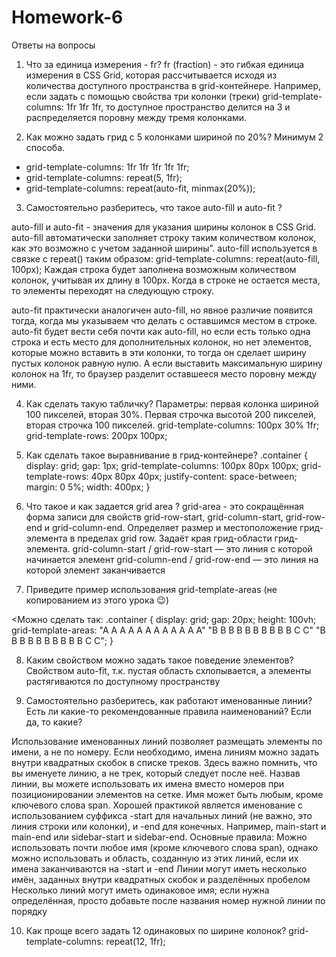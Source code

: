 # Homework-6
Ответы на вопросы

1. Что за единица измерения - fr?
fr (fraction) - это гибкая единица измерения в CSS Grid, которая рассчитывается исходя из количества доступного пространства в grid-контейнере.
Например, если задать с помощью свойства три колонки (треки) grid-template-columns: 1fr 1fr 1fr, то доступное пространство делится на 3 и распределяется поровну между тремя колонками.

2. Как можно задать грид с 5 колонками шириной по 20%? Минимум 2 способа.
- grid-template-columns: 1fr 1fr 1fr 1fr 1fr;
- grid-template-columns: repeat(5, 1fr);
- grid-template-columns: repeat(auto-fit, minmax(20%));

3. Самостоятельно разберитесь, что такое auto-fill и auto-fit ?

auto-fill и auto-fit - значения для указания ширины колонок в CSS Grid.
auto-fill автоматически заполняет строку таким количеством колонок, как это возможно с учетом заданной ширины”. auto-fill используется в связке с repeat() таким образом:
grid-template-columns: repeat(auto-fill, 100px);
Каждая строка будет заполнена возможным количеством колонок, учитывая их длину в 100px. Когда в строке не остается места, то элементы переходят на следующую строку.

auto-fit практически аналогичен auto-fill, но явное различие появится тогда, когда мы указываем что делать с оставшимся местом в строке. auto-fit будет вести себя почти как auto-fill, но если есть только одна строка и есть место для дополнительных колонок, но нет элементов, которые можно вставить в эти колонки, то тогда он сделает ширину пустых колонок равную нулю. А если выставить максимальную ширину колонок на 1fr, то браузер разделит оставшееся место поровну между ними.

4. Как сделать такую табличку? Параметры: первая колонка шириной 100 пикселей, вторая 30%. Первая строчка высотой 200 пикселей, вторая строчка 100 пикселей.
grid-template-columns: 100px 30% 1fr;
grid-template-rows: 200px 100px;


5. Как сделать такое выравнивание в грид-контейнере?
.container {
    display: grid;
    gap: 1px;
    grid-template-columns: 100px 80px 100px;
    grid-template-rows: 40px 80px 40px;
    justify-content: space-between;
    margin: 0 5%;
    width: 400px;
}

6. Что такое и как задается grid area ?
grid-area - это сокращённая форма записи для свойств grid-row-start, grid-column-start, grid-row-end и grid-column-end. Определяет размер и местоположение грид-элемента в пределах grid row. Задаёт края грид-области грид-элемента.
grid-column-start / grid-row-start — это линия с которой начинается элемент
grid-column-end / grid-row-end — это линия на которой элемент заканчивается

7. Приведите пример использования grid-template-areas (не копированием из этого урока 😉)

<Можно сделать так:
.container { 
display: grid;
gap: 20px; 
height: 100vh; 
grid-template-areas: 
"A A A A A A A A A A A A" 
"B B B B B B B B B B C C" 
"B B B B B B B B B B C C"; 
}
>

8. Каким свойством можно задать такое поведение элементов?
Свойством auto-fit, т.к. пустая область схлопывается, а элементы растягиваются по доступному пространству

9. Самостоятельно разберитесь, как работают именованные линии? Есть ли какие-то рекомендованные правила наименований? Если да, то какие?

Использование именованных линий позволяет размещать элементы по имени, а не по номеру.
Если необходимо, имена линиям можно задать внутри квадратных скобок в списке треков. Здесь важно помнить, что вы именуете линию, а не трек, который следует после неё. Назвав линии, вы можете использовать их имена вместо номеров при позиционировании элементов на сетке.
Имя может быть любым, кроме ключевого слова span. Хорошей практикой является именование с использованием суффикса -start для начальных линий (не важно, это линия строки или колонки), и -end для конечных. Например, main-start и main-end или sidebar-start и sidebar-end.
Основные правила:
Можно использовать почти любое имя (кроме ключевого слова span), однако можно использовать и область, созданную из этих линий, если их имена заканчиваются на -start и -end
Линии могут иметь несколько имён, заданных внутри квадратных скобок и разделённых пробелом
Несколько линий могут иметь одинаковое имя; если нужна определённая, просто добавьте после названия номер нужной линии по порядку


10. Как проще всего задать 12 одинаковых по ширине колонок?
grid-template-columns: repeat(12, 1fr);
